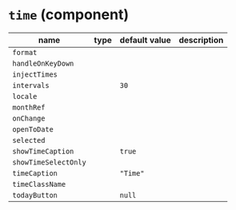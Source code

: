# `time` (component)

| name                 | type | default value | description |
| -------------------- | ---- | ------------- | ----------- |
| `format`             |      |               |             |
| `handleOnKeyDown`    |      |               |             |
| `injectTimes`        |      |               |             |
| `intervals`          |      | `30`          |             |
| `locale`             |      |               |             |
| `monthRef`           |      |               |             |
| `onChange`           |      |               |             |
| `openToDate`         |      |               |             |
| `selected`           |      |               |             |
| `showTimeCaption`    |      | `true`        |             |
| `showTimeSelectOnly` |      |               |             |
| `timeCaption`        |      | `"Time"`      |             |
| `timeClassName`      |      |               |             |
| `todayButton`        |      | `null`        |             |
